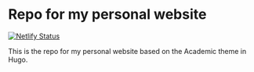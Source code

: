 # Repo for my personal website

[![Netlify Status](https://api.netlify.com/api/v1/badges/ae898d1b-5f02-40aa-ab0f-4876b5036072/deploy-status)](https://app.netlify.com/sites/zepengmu/deploys)

This is the repo for my personal website based on the Academic theme in Hugo.
